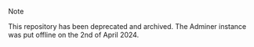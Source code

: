 > [!NOTE]
> This repository has been deprecated and archived.
> The Adminer instance was put offline on the 2nd of April 2024.
